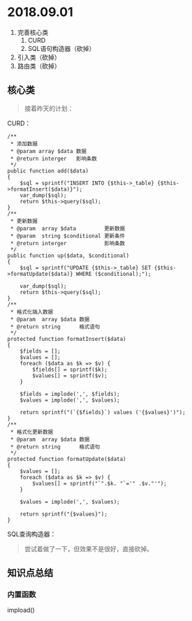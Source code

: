 2018.09.01
=
1. 完善核心类
	1. CURD
	2. SQL语句构造器（砍掉）
2. 引入类（砍掉）
3. 路由类（砍掉）

核心类
-

> 接着昨天的计划：

CURD：

    /**
	 * 添加数据
	 * @param array $data 数据
	 * @return interger	  影响条数
	 */
	public function add($data)
	{
		$sql = sprintf("INSERT INTO {$this->_table} {$this->formatInsert($data)}");
		var_dump($sql);
		return $this->query($sql);
	}
	/**
	 * 更新数据
	 * @param  array $data         更新数据
	 * @param  string $conditional 更新条件
	 * @return interger            影响条数
	 */
	public function up($data, $conditional)
	{
		$sql = sprintf("UPDATE {$this->_table} SET {$this->formatUpdate($data)} WHERE ($conditional);");
		
		var_dump($sql);
		return $this->query($sql);
	}
	/**
	 * 格式化插入数据
	 * @param  array $data 数据
	 * @return string      格式语句
	 */
	protected function formatInsert($data)
	{
		$fields = [];
		$values = [];
		foreach ($data as $k => $v) {
			$fields[] = sprintf($k);
			$values[] = sprintf($v);
		}

		$fields = implode(',', $fields);
		$values = implode(',', $values);

		return sprintf("(`{$fields}`) values ('{$values}')");
	}
	/**
	 * 格式化更新数据
	 * @param  array $data 数据
	 * @return string      格式语句
	 */
	protected function formatUpdate($data)
	{
		$values = [];
		foreach ($data as $k => $v) {
			$values[] = sprintf("`".$k. "`='" .$v."'");
		}

		$values = implode(',', $values);

		return sprintf("{$values}");
	}
	
SQL查询构造器：

> 尝试着做了一下，但效果不是很好，直接砍掉。

## 知识点总结

### 内置函数

impload()